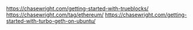 https://chasewright.com/getting-started-with-trueblocks/
https://chasewright.com/tag/ethereum/
https://chasewright.com/getting-started-with-turbo-geth-on-ubuntu/
